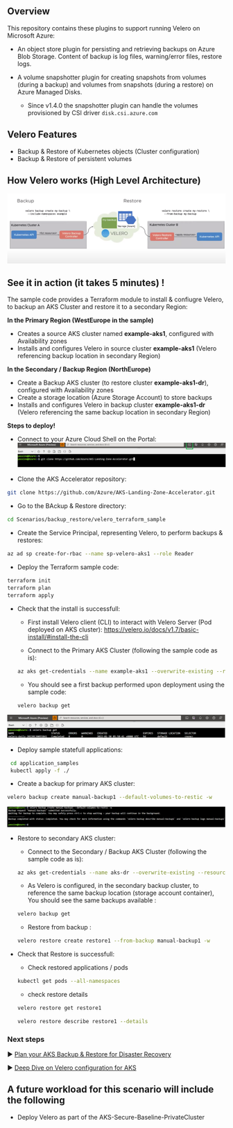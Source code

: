 ## Overview

This repository contains these plugins to support running Velero on Microsoft Azure:

- An object store plugin for persisting and retrieving backups on Azure Blob Storage. Content of backup is log files, warning/error files, restore logs.

- A volume snapshotter plugin for creating snapshots from volumes (during a backup) and volumes from snapshots (during a restore) on Azure Managed Disks.
  - Since v1.4.0 the snapshotter plugin can handle the volumes provisioned by CSI driver `disk.csi.azure.com`

## Velero Features

- Backup & Restore of Kubernetes objects (Cluster configuration)
- Backup & Restore of persistent volumes


## How Velero works (High Level Architecture)

![Velero Architecture screenshot](./media/architecture_velero.png)


## See it in action (it takes 5 minutes) !

The sample code provides a Terraform module to install & confiugre Velero, to backup an AKS Cluster and restore it to a secondary Region:


**In the Primary Region (WestEurope in the sample)**
- Creates a source AKS cluster named **example-aks1**, configured with Availability zones
- Installs and configures Velero in source cluster **example-aks1** (Velero referencing backup location in secondary Region)

**In the Secondary / Backup Region (NorthEurope)**
- Create a Backup AKS cluster (to restore cluster **example-aks1-dr**), configured with Availability zones
- Create a storage location (Azure Storage Account) to store backups 
- Installs and configures Velero in backup cluster **example-aks1-dr** (Velero referencing the same backup location in secondary Region)


**Steps to deploy!**

* Connect to your Azure Cloud Shell on the Portal:
![Azure Cloud Shell screenshot](./media/cloud_shell.png)

* Clone the AKS Accelerator repository: 
```bash
git clone https://github.com/Azure/AKS-Landing-Zone-Accelerator.git
```

* Go to the BAckup & Restore directory:
```bash
cd Scenarios/backup_restore/velero_terraform_sample
```

* Create the Service Principal, representing Velero, to perform backups & restores:

```bash
az ad sp create-for-rbac --name sp-velero-aks1 --role Reader
```

* Deploy the Terraform sample code:

```bash
terraform init
terraform plan
terraform apply
```

* Check that the install is successfull: 
  - First install Velero client (CLI) to interact with Velero Server (Pod deployed on AKS cluster): https://velero.io/docs/v1.7/basic-install/#install-the-cli

  - Connect to the Primary AKS Cluster (following the sample code as is): 
  ```bash
  az aks get-credentials --name example-aks1 --overwrite-existing --resource-group testvelero
  ```
  - You should see a first backup performed upon deployment using the sample code:
  ```bash
  velero backup get
  ```
![Velero check install screenshot](./media/velero_check_install.png)

* Deploy sample statefull applications:

 ```bash
  cd application_samples
  kubectl apply -f ./
  ```

* Create a backup for primary AKS cluster:

 ```bash
velero backup create manual-backup1 --default-volumes-to-restic -w
  ```
![Create backup](./media/create_backup.png)


* Restore to secondary AKS cluster:
  - Connect to the Secondary / Backup AKS Cluster (following the sample code as is): 
  ```bash
  az aks get-credentials --name aks-dr --overwrite-existing --resource-group aks-dr
  ```

  - As Velero is configured, in the secondary backup cluster, to reference the same backup location (storage account container), You should see the same backups available :
  ```bash
  velero backup get
  ```
  - Restore from backup :
  ```bash
  velero restore create restore1 --from-backup manual-backup1 -w
  ```

* Check that Restore is successfull:
  - Check restored applications / pods
  ```bash
  kubectl get pods --all-namespaces
  ```
  - check restore details 
  ```bash
  velero restore get restore1
  ```
   ```bash
  velero restore describe restore1 --details
  ```


### Next steps

:arrow_forward: [Plan your AKS Backup & Restore for Disaster Recovery](./Scenarios/Secure-Baseline)

:arrow_forward: [Deep Dive on Velero configuration for AKS](./Scenarios/AKS-Secure-Baseline-PrivateCluster)

## A future workload for this scenario will include the following 
* Deploy Velero as part of the AKS-Secure-Baseline-PrivateCluster

